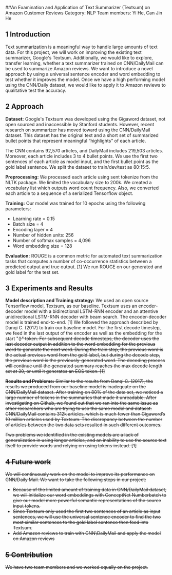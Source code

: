 

##An Examination and Application of Text Summarizer (Textsum) on Amazon Customer Reviews
Category: NLP
Team members: Yi He, Can Jin He

## 1 Introduction

Text summarization is a meaningful way to handle large amounts of text data. For this project, we will work on improving the existing text summarizer, Google's Textsum. Additionally, we would like to explore, transfer learning, whether a text summarizer trained on CNN/DailyMail can be used to summarize Amazon reviews. We want to introduce a novel approach by using a universal sentence encoder and word embedding to test whether it improves the model. Once we have a high performing model using the CNN/Daily dataset, we would like to apply it to Amazon reviews to qualitative test the accuracy.

## 2 Approach

**Dataset:** Google's Textsum was developed using the Gigaword dataset, not open sourced and inaccessible by Stanford students. However, recent research on summarizer has moved toward using the CNN/DailyMail dataset. This dataset has the original text and a short set of summarized bullet points that represent meaningful “highlights” of each article.

The CNN contains 92,570 articles, and DailyMail includes 219,503 articles. Moreover, each article includes 3 to 4 bullet points. We use the first two sentences of each article as model input, and the first bullet point as the gold label sentence. We split the dataset to train/dev/test as 80:15:5.

**Preprocessing:** We processed each article using sent tokenize from the NLTK package. We limited the vocabulary size to 200k. We created a vocabulary list which outputs word count frequency. Also, we converted each article to a sequence of a serialized Tensorflow object.

**Training:** Our model was trained for 10 epochs using the following parameters:
- Learning rate = 0.15
- Batch size = 4
- Encoding layer = 4
- Number of hidden units: 256
- Number of softmax samples = 4,096
- Word embedding size = 128

**Evaluation:** ROUGE is a common metric for automated text summarization tasks that computes a number of co-occurrence statistics between a predicted output and true output. [1] We run ROUGE on our generated and gold label for the test set.

## 3 Experiments and Results

**Model description and Training strategy:** We used an open source Tensorflow model, Textsum, as our baseline. Textsum uses an encoder-decoder model with a bidirectional LSTM-RNN encoder and an attentive unidirectional LSTM-RNN decoder with beam search. The encoder-decoder model is trained end-to-end. [1] We followed the approach described by Danqi C. (2017) to train our baseline model. For the first decode timestep, we feed in the last output of the encoder as well as the embedding for the start "(<s>)" token. For subsequent decode timesteps, the decoder uses the last decoder output in addition to the word embedding for the previous word to generate the next word. During the train step, the previous word is the actual previous word from the gold label, but during the decode step, the previous word is the previously-generated word. The decoding process will continue until the generated summary reaches the max decode length set at 30, or until it generates an EOS token. [1]

**Results and Problems:** Similar to the results from Danqi C. (2017), the results we produced from our baseline model is inadequate on the CNN/DailyMail dataset. After training on 80% of the data set, we noticed a large number of <UNK> tokens in the summaries that made it unreadable. After investigating on Github, we found out that we ran into the same issue as other researchers who are trying to use the same model and dataset. CNN/DailyMail contains 312k articles, which is much fewer than Gigaword’s 10 million articles used by Textsum. The discrepancy between the number of articles between the two data sets resulted in such different outcomes.

Two problems we identified in the existing models are a lack of generalization in using longer articles, and an inability to use the source text itself to provide words and relying on using <UNK> tokens instead. [1]

## 4 Future work

We will continuously work on the model to improve its performance on CNN/Daily Mail. We want to take the following steps in our project:
- Because of the limited amount of training data in CNN/DailyMail dataset, we will initialize our word embeddings with ConceptNet Numberbatch to give our model more powerful semantic representations of the source input tokens.
- Since Textsum only used the first two sentences of an article as input sentences, we will use the universal sentence encoder to find the two most similar sentences to the gold label sentence then feed into Textsum.
- Add Amazon reviews to train with CNN\DailyMail and apply the model on Amazon reviews

## 5 Contribution
We have two team members and we worked equally on the project.

